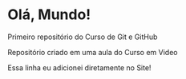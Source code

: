 # Olá, Mundo!
 Primeiro repositório do Curso de Git e GitHub 


Repositório criado em uma aula do Curso em Video

Essa linha eu adicionei diretamente no Site!
